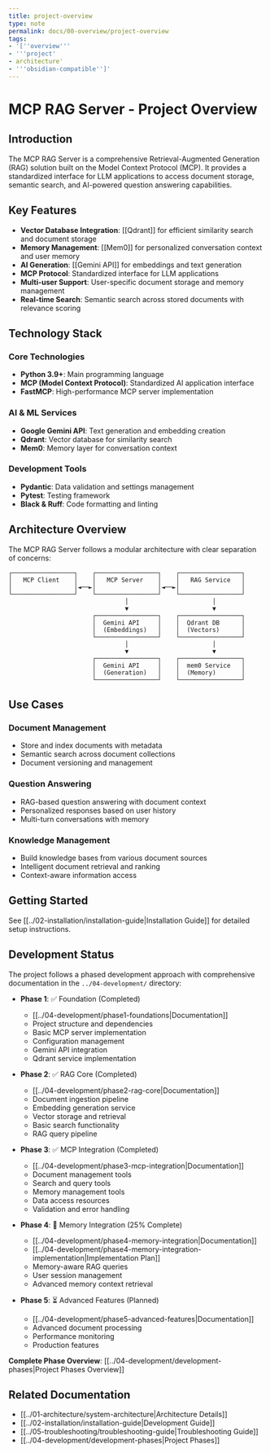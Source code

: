 ```yaml
---
title: project-overview
type: note
permalink: docs/00-overview/project-overview
tags:
- '[''overview'''
- '''project'
- architecture'
- '''obsidian-compatible'']'
---
```


# MCP RAG Server - Project Overview

## Introduction

The MCP RAG Server is a comprehensive Retrieval-Augmented Generation (RAG) solution built on the Model Context Protocol (MCP). It provides a standardized interface for LLM applications to access document storage, semantic search, and AI-powered question answering capabilities.

## Key Features

- **Vector Database Integration**: [[Qdrant]] for efficient similarity search and document storage
- **Memory Management**: [[Mem0]] for personalized conversation context and user memory
- **AI Generation**: [[Gemini API]] for embeddings and text generation
- **MCP Protocol**: Standardized interface for LLM applications
- **Multi-user Support**: User-specific document storage and memory management
- **Real-time Search**: Semantic search across stored documents with relevance scoring

## Technology Stack

### Core Technologies
- **Python 3.9+**: Main programming language
- **MCP (Model Context Protocol)**: Standardized AI application interface
- **FastMCP**: High-performance MCP server implementation

### AI & ML Services
- **Google Gemini API**: Text generation and embedding creation
- **Qdrant**: Vector database for similarity search
- **Mem0**: Memory layer for conversation context

### Development Tools
- **Pydantic**: Data validation and settings management
- **Pytest**: Testing framework
- **Black & Ruff**: Code formatting and linting

## Architecture Overview

The MCP RAG Server follows a modular architecture with clear separation of concerns:

```
┌─────────────────┐    ┌─────────────────┐    ┌─────────────────┐
│   MCP Client    │    │   MCP Server    │    │   RAG Service   │
│                 │◄──►│                 │◄──►│                 │
└─────────────────┘    └─────────────────┘    └─────────────────┘
                                │                       │
                                ▼                       ▼
                       ┌─────────────────┐    ┌─────────────────┐
                       │  Gemini API     │    │  Qdrant DB      │
                       │  (Embeddings)   │    │  (Vectors)      │
                       └─────────────────┘    └─────────────────┘
                                │                       │
                                ▼                       ▼
                       ┌─────────────────┐    ┌─────────────────┐
                       │  Gemini API     │    │  mem0 Service   │
                       │  (Generation)   │    │  (Memory)       │
                       └─────────────────┘    └─────────────────┘
```

## Use Cases

### Document Management
- Store and index documents with metadata
- Semantic search across document collections
- Document versioning and management

### Question Answering
- RAG-based question answering with document context
- Personalized responses based on user history
- Multi-turn conversations with memory

### Knowledge Management
- Build knowledge bases from various document sources
- Intelligent document retrieval and ranking
- Context-aware information access

## Getting Started

See [[../02-installation/installation-guide|Installation Guide]] for detailed setup instructions.

## Development Status

The project follows a phased development approach with comprehensive documentation in the `../04-development/` directory:

- **Phase 1**: ✅ Foundation (Completed)
  - [[../04-development/phase1-foundations|Documentation]]
  - Project structure and dependencies
  - Basic MCP server implementation
  - Configuration management
  - Gemini API integration
  - Qdrant service implementation

- **Phase 2**: ✅ RAG Core (Completed)
  - [[../04-development/phase2-rag-core|Documentation]]
  - Document ingestion pipeline
  - Embedding generation service
  - Vector storage and retrieval
  - Basic search functionality
  - RAG query pipeline

- **Phase 3**: ✅ MCP Integration (Completed)
  - [[../04-development/phase3-mcp-integration|Documentation]]
  - Document management tools
  - Search and query tools
  - Memory management tools
  - Data access resources
  - Validation and error handling

- **Phase 4**: 🔄 Memory Integration (25% Complete)
  - [[../04-development/phase4-memory-integration|Documentation]]
  - [[../04-development/phase4-memory-integration-implementation|Implementation Plan]]
  - Memory-aware RAG queries
  - User session management
  - Advanced memory context retrieval

- **Phase 5**: ⏳ Advanced Features (Planned)
  - [[../04-development/phase5-advanced-features|Documentation]]
  - Advanced document processing
  - Performance monitoring
  - Production features

**Complete Phase Overview**: [[../04-development/development-phases|Project Phases Overview]]

## Related Documentation

- [[../01-architecture/system-architecture|Architecture Details]]
- [[../02-installation/installation-guide|Development Guide]]
- [[../05-troubleshooting/troubleshooting-guide|Troubleshooting Guide]]
- [[../04-development/development-phases|Project Phases]]